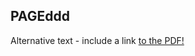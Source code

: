 ## PAGEddd


<object data="assets/GreatTransitionLogisticsSessioN1.pdf" type="application/pdf" width="100%" height="100%">
  <p>Alternative text - include a link <a href="assets/GreatTransitionLogisticsSessioN1.pdf">to the PDF!</a></p>
</object>

